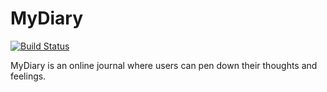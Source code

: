 # MyDiary
[![Build Status](https://travis-ci.org/udochukwu/MyDiary.svg?branch=develop)](https://travis-ci.org/udochukwu/MyDiary)

MyDiary is an online journal where users can pen down their thoughts and feelings.
